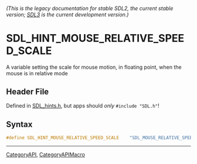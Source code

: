 ###### (This is the legacy documentation for stable SDL2, the current stable version; [SDL3](https://wiki.libsdl.org/SDL3/) is the current development version.)
# SDL_HINT_MOUSE_RELATIVE_SPEED_SCALE

A variable setting the scale for mouse motion, in floating point, when the mouse is in relative mode

## Header File

Defined in [SDL_hints.h](https://github.com/libsdl-org/SDL/blob/SDL2/include/SDL_hints.h), but apps should _only_ `#include "SDL.h"`!

## Syntax

```c
#define SDL_HINT_MOUSE_RELATIVE_SPEED_SCALE    "SDL_MOUSE_RELATIVE_SPEED_SCALE"
```

----
[CategoryAPI](CategoryAPI), [CategoryAPIMacro](CategoryAPIMacro)

